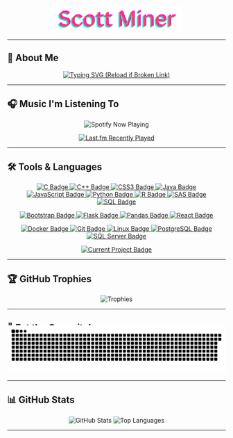 <!-- Static Name Image with Glitch Effects -->
<p align="center">
  <img src="./images/scott-miner-glitch-36f.png" alt="Scott Miner" style="max-width: 100%; margin-top: 20px">
</p>

---
<!-- Typing SVG -->
## 👋 About Me
<p align="center">
  <a href="https://git.io/typing-svg">
    <img src="https://readme-typing-svg-t7no.onrender.com?font=Fira+Code&weight=435&size=32f&duration=500&pause=1000&color=FF4444&center=true&width=800&lines=Hi!+I'm+Scott!;I+enjoy+solving+technical+problems...;...especially+when+things+are+working!;Lately%2C+more+has+been+working+than+not...;...so+I+can't+complain!;Professionally%2C+I've+worn+many+hats...;...Data+Engineer%2C+Analyst%2C+Scientist...;...%26+Software+Engineer!;I+love+design%2C+automation...;...%26+crafting+quality+products...;...in+programming%2C+web+design%2C+%26+ML!;When+I'm+not+coding...;...you+can+find+me...;...listening+to+music...;...or+strength+training!;Let's+connect!;Have+a+good+day!" alt="Typing SVG (Reload if Broken Link)">
  </a>
</p>

---

<!-- Spotify Now Playing Widget -->
## 🎧 Music I'm Listening To
<p align="center">
  <img src="https://spotify-now-playing-rust.vercel.app/api/spotify?background_color=212121" alt="Spotify Now Playing" />
</p>

<!-- Last.fm Recently Played -->
<p align="center">
  <a href="https://www.last.fm/user/ScottDataScienc">
    <img src="https://lastfm-henna.vercel.app/api?user=ScottDataScienc&loved=true&loved_style=3&border_radius=5&header_style=normal_stats&show_user=always&footer_style=wave&count=5&width=480" alt="Last.fm Recently Played">
  </a>
</p>

---

## 🛠️ Tools & Languages

<p align="center">
  <a href="https://en.wikipedia.org/wiki/C_(programming_language)" target="_blank">
    <img src="https://img.shields.io/badge/Code-C-informational?style=flat&logo=c&logoColor=white&color=00599C" alt="C Badge" />
  </a>
  <a href="https://en.wikipedia.org/wiki/C%2B%2B" target="_blank">
    <img src="https://img.shields.io/badge/Code-C++-informational?style=flat&logo=c%2B%2B&logoColor=white&color=blue" alt="C++ Badge" />
  </a>
  <a href="https://www.w3schools.com/css/" target="_blank">
    <img src="https://img.shields.io/badge/Code-CSS3-informational?style=flat&logo=css3&logoColor=white&color=blue" alt="CSS3 Badge" />
  </a>
  <a href="https://www.oracle.com/java/" target="_blank">
    <img src="https://img.shields.io/badge/Code-Java-informational?style=flat&logo=java&logoColor=white&color=red" alt="Java Badge" />
  </a>
  <a href="https://www.javascript.com/" target="_blank">
    <img src="https://img.shields.io/badge/Code-JavaScript-informational?style=flat&logo=javascript&logoColor=white&color=yellow" alt="JavaScript Badge" />
  </a>
  <a href="https://www.python.org/" target="_blank">
    <img src="https://img.shields.io/badge/Code-Python-informational?style=flat&logo=python&logoColor=white&color=2bbc8a" alt="Python Badge" />
  </a>
  <a href="https://www.r-project.org/" target="_blank">
    <img src="https://img.shields.io/badge/Code-R-informational?style=flat&logo=r&logoColor=white&color=276DC3" alt="R Badge" />
  </a>
  <a href="https://www.sas.com/en_us/home.html" target="_blank">
    <img src="https://img.shields.io/badge/Code-SAS-informational?style=flat&logo=sas&logoColor=white&color=blue" alt="SAS Badge" />
  </a>
  <a href="https://www.sql.org/" target="_blank">
    <img src="https://img.shields.io/badge/Code-SQL-informational?style=flat&logo=database&logoColor=white&color=blue" alt="SQL Badge" />
  </a>
</p>

<p align="center">
  <a href="https://getbootstrap.com/" target="_blank">
    <img src="https://img.shields.io/badge/Framework-Bootstrap-informational?style=flat&logo=bootstrap&logoColor=white&color=purple" alt="Bootstrap Badge" />
  </a>
  <a href="https://flask.palletsprojects.com/" target="_blank">
    <img src="https://img.shields.io/badge/Framework-Flask-informational?style=flat&logo=flask&logoColor=white&color=black" alt="Flask Badge" />
  </a>
  <a href="https://pandas.pydata.org/" target="_blank">
    <img src="https://img.shields.io/badge/Library-Pandas-informational?style=flat&logo=pandas&logoColor=white&color=black" alt="Pandas Badge" />
  </a>
  <a href="https://reactjs.org/" target="_blank">
    <img src="https://img.shields.io/badge/Library-React-informational?style=flat&logo=react&logoColor=white&color=blue" alt="React Badge" />
  </a>
</p>

<p align="center">
  <a href="https://www.docker.com/" target="_blank">
    <img src="https://img.shields.io/badge/Tool-Docker-informational?style=flat&logo=docker&logoColor=white&color=blue" alt="Docker Badge" />
  </a>
  <a href="https://git-scm.com/" target="_blank">
    <img src="https://img.shields.io/badge/Tool-Git-informational?style=flat&logo=git&logoColor=white&color=orange" alt="Git Badge" />
  </a>
  <a href="https://www.linux.org/" target="_blank">
    <img src="https://img.shields.io/badge/OS-Linux-informational?style=flat&logo=linux&logoColor=white&color=black" alt="Linux Badge" />
  </a>
  <a href="https://www.postgresql.org/" target="_blank">
    <img src="https://img.shields.io/badge/Database-PostgreSQL-informational?style=flat&logo=postgresql&logoColor=white&color=blue" alt="PostgreSQL Badge" />
  </a>
  <a href="https://www.microsoft.com/en-us/sql-server" target="_blank">
    <img src="https://img.shields.io/badge/Database-SQL_Server-informational?style=flat&logo=microsoft-sql-server&logoColor=white&color=red" alt="SQL Server Badge" />
  </a>
</p>

<p align="center">
  <a href="https://github.com/sminerport/BubbleSort" target="_blank">
    <img src="https://img.shields.io/badge/Current_Project-Bubble_Sort-2bbc8a?style=flat-square&logo=github" alt="Current Project Badge" />
  </a>
</p>

---

## 🏆 GitHub Trophies
<!-- GitHub Trophies (Excluding 'Reviews') -->
<div align="center">
  <img src="https://github-profile-trophy.vercel.app/?username=sminerport&theme=algolia&no-frame=true&margin-w=15&title=-Reviews" alt="Trophies" />
</div>

---

## 🍂 Eat the Commits!
<!-- Snake Game (GitHub Contribution Graph) -->
<p align="center" style="margin-top:-35px">
  <img src="https://raw.githubusercontent.com/sminerport/snk/output/github-contribution-grid-snake-reverse.svg" alt="Snake Game" />
</p>

---

## 📊 GitHub Stats
<!-- GitHub Stats -->
<p align="center">
  <img height="160em" src="https://github-readme-stats-five-alpha-68.vercel.app/api?username=sminerport&show_icons=true&theme=algolia&count_private=true" alt="GitHub Stats" />
  <img height="160em" src="https://github-readme-stats-five-alpha-68.vercel.app/api/top-langs/?username=sminerport&layout=compact&theme=algolia" alt="Top Languages" />
</p>

---